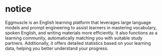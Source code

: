 # notice
Eggmuscle is an English learning platform that leverages large language models and prompt engineering to assist learners in mastering vocabulary, spoken English, and writing materials more efficiently. It also functions as a learning community, automatically matching you with suitable study partners. Additionally, it offers detailed statistics based on your learning data, helping you better understand your progress.